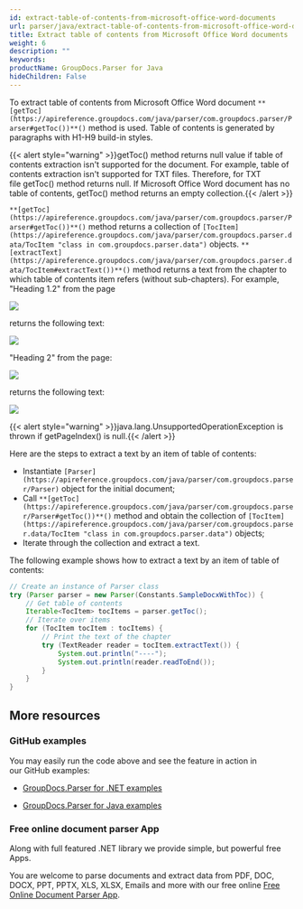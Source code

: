 ```yaml
---
id: extract-table-of-contents-from-microsoft-office-word-documents
url: parser/java/extract-table-of-contents-from-microsoft-office-word-documents
title: Extract table of contents from Microsoft Office Word documents
weight: 6
description: ""
keywords: 
productName: GroupDocs.Parser for Java
hideChildren: False
---
```

To extract table of contents from Microsoft Office Word document `**[getToc](https://apireference.groupdocs.com/java/parser/com.groupdocs.parser/Parser#getToc())**()` method is used. Table of contents is generated by paragraphs with H1-H9 build-in styles.

{{< alert style="warning" >}}getToc() method returns null value if table of contents extraction isn't supported for the document. For example, table of contents extraction isn't supported for TXT files. Therefore, for TXT file getToc() method returns null. If Microsoft Office Word document has no table of contents, getToc() method returns an empty collection.{{< /alert >}}

`**[getToc](https://apireference.groupdocs.com/java/parser/com.groupdocs.parser/Parser#getToc())**()` method returns a collection of `[TocItem](https://apireference.groupdocs.com/java/parser/com.groupdocs.parser.data/TocItem "class in com.groupdocs.parser.data")` objects. `**[extractText](https://apireference.groupdocs.com/java/parser/com.groupdocs.parser.data/TocItem#extractText())**()` method returns a text from the chapter to which table of contents item refers (without sub-chapters). For example, "Heading 1.2" from the page

![](parser/java/images/extract-table-of-contents-from-microsoft-office-word-documents.png)

returns the following text:

![](parser/java/images/extract-table-of-contents-from-microsoft-office-word-documents_1.png)

"Heading 2" from the page:

![](parser/java/images/extract-table-of-contents-from-microsoft-office-word-documents_2.png)

returns the following text:

![](parser/java/images/extract-table-of-contents-from-microsoft-office-word-documents_3.png)

{{< alert style="warning" >}}java.lang.UnsupportedOperationException is thrown if getPageIndex() is null.{{< /alert >}}

Here are the steps to extract a text by an item of table of contents:

*   Instantiate `[Parser](https://apireference.groupdocs.com/java/parser/com.groupdocs.parser/Parser)` object for the initial document;
*   Call `**[getToc](https://apireference.groupdocs.com/java/parser/com.groupdocs.parser/Parser#getToc())**()` method and obtain the collection of `[TocItem](https://apireference.groupdocs.com/java/parser/com.groupdocs.parser.data/TocItem "class in com.groupdocs.parser.data")` objects;
*   Iterate through the collection and extract a text.

The following example shows how to extract a text by an item of table of contents:

```java
// Create an instance of Parser class
try (Parser parser = new Parser(Constants.SampleDocxWithToc)) {
    // Get table of contents
    Iterable<TocItem> tocItems = parser.getToc();
    // Iterate over items
    for (TocItem tocItem : tocItems) {
        // Print the text of the chapter
        try (TextReader reader = tocItem.extractText()) {
            System.out.println("----");
            System.out.println(reader.readToEnd());
        }
    }
}
```

## More resources

### GitHub examples

You may easily run the code above and see the feature in action in our GitHub examples:

*   [GroupDocs.Parser for .NET examples](https://github.com/groupdocs-parser/GroupDocs.Parser-for-.NET)
    
*   [GroupDocs.Parser for Java examples](https://github.com/groupdocs-parser/GroupDocs.Parser-for-Java)
    

### Free online document parser App

Along with full featured .NET library we provide simple, but powerful free Apps.

You are welcome to parse documents and extract data from PDF, DOC, DOCX, PPT, PPTX, XLS, XLSX, Emails and more with our free online [Free Online Document Parser App](https://products.groupdocs.app/parser).
